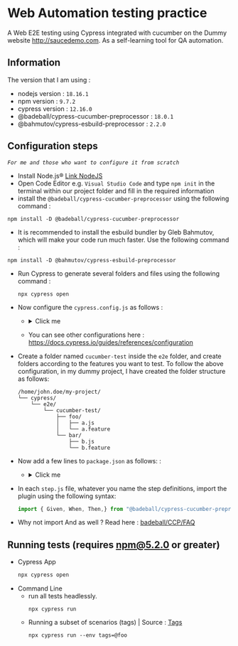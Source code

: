 # Web Automation testing practice

A Web E2E testing using Cypress integrated with cucumber on the Dummy website http://saucedemo.com. As a self-learning tool for QA automation.


## Information
The version that I am using :

- nodejs version : `18.16.1`
- npm version : `9.7.2`
- cypress version : `12.16.0`
- @badeball/cypress-cucumber-preprocessor : `18.0.1`
- @bahmutov/cypress-esbuild-preprocessor : `2.2.0`

## Configuration steps
*`For me and those who want to configure it from scratch`*
-  Install Node.js®  [Link NodeJS](https://nodejs.org/en)
-  Open Code Editor e.g. `Visual Studio Code` and type `npm init` in the terminal within our project folder and fill in the required information
  -  install the `@badeball/cypress-cucumber-preprocessor` using the following command : 
  ```
  npm install -D @badeball/cypress-cucumber-preprocessor
  ```
-  It is recommended to install the esbuild bundler by Gleb Bahmutov, which will make your code run much faster. Use the following command :
  ```
  npm install -D @bahmutov/cypress-esbuild-preprocessor
  ```
- Run Cypress to generate several folders and files using the following command :
  ```
  npx cypress open
  ```
- Now configure the `cypress.config.js` as follows :
  - <details>
    <summary>Click me</summary>
      
    ```js
    const { defineConfig } = require("cypress");
    const createBundler = require("@bahmutov/cypress-esbuild-preprocessor");
    const preprocessor = require("@badeball/cypress-cucumber-preprocessor");
    const createEsbuildPlugin = require("@badeball/cypress-cucumber-preprocessor/esbuild");
    
    async function setupNodeEvents(on, config) {
      // This is required for the preprocessor to be able to generate JSON reports after each run, and more,
      await preprocessor.addCucumberPreprocessorPlugin(on, config);
    
      on(
        "file:preprocessor",
        createBundler({
          plugins: [createEsbuildPlugin.default(config)],
        })
      );
    
      // Make sure to return the config object as it might have been modified by the plugin.
      return config;
    }
    
    module.exports = defineConfig({
      e2e: {
        baseUrl:"https://saucedemo.com/",
        specPattern: ["**/*.feature", "cypress/e2e/**/*.cy.{js,jsx,ts,tsx}"],
        setupNodeEvents,
        env: {
          omitFiltered: true,
          filterSpecs: true
        },
      },
    });
    ```  
    
    </details>
  - You can see other configurations here : https://docs.cypress.io/guides/references/configuration
- Create a folder named `cucumber-test` inside the `e2e` folder, and create folders according to the features you want to test. To follow the above configuration, in my dummy project, I have created the folder structure as follows:
  ```
  /home/john.doe/my-project/
  └── cypress/
      └── e2e/
          └── cucumber-test/
              ├── foo/
              │   ├── a.js
              │   └── a.feature
              └── bar/
                  ├── b.js
                  └── b.feature
  ```
- Now add a few lines to `package.json` as follows: :
  - <details>
    <summary>Click me</summary>
      
    ```json
    {
      "name": "cypress_cucumber",
      "version": "1.0.0",
      "description": "Cypress with cucumber",
      "main": "index.js",
      "scripts": {
        "test": "echo \"Error: no test specified\" && exit 1"
      },
      "keywords": [
        "Cypress",
        "BDD",
        "Cucumber"
      ],
      "author": "Sefti",
      "license": "ISC",
      "devDependencies": {
        "@badeball/cypress-cucumber-preprocessor": "^18.0.1",
        "@bahmutov/cypress-esbuild-preprocessor": "^2.2.0",
        "cypress": "^12.16.0"
      },
      "cypress-cucumber-preprocessor": {
        "stepDefinitions": "cypress/e2e/cucumber-test/**/*.{js,ts}",
        "html": {
          "enabled": true
        },
        "json": {
          "enabled": true
        }
      }
      
    }

    ```  
    
    </details>

- In each `step.js` file, whatever you name the step definitions, import the plugin using the following syntax:

  ```js
  import { Given, When, Then,} from "@badeball/cypress-cucumber-preprocessor"
  ```
- Why not import And as well ? Read here : [badeball/CCP/FAQ](https://github.com/badeball/cypress-cucumber-preprocessor/blob/master/docs/faq.md#function-members-and-and-but-are-missing)

## Running tests (requires npm@5.2.0 or greater)

- Cypress App 
  ```sh
  npx cypress open
  ``` 
- Command Line
  - run all tests headlessly.
    ```
    npx cypress run
    ```
  - Running a subset of scenarios (tags) | Source : [Tags](https://github.com/badeball/cypress-cucumber-preprocessor/blob/master/docs/tags.md)
    ```
    npx cypress run --env tags=@foo
    ```
